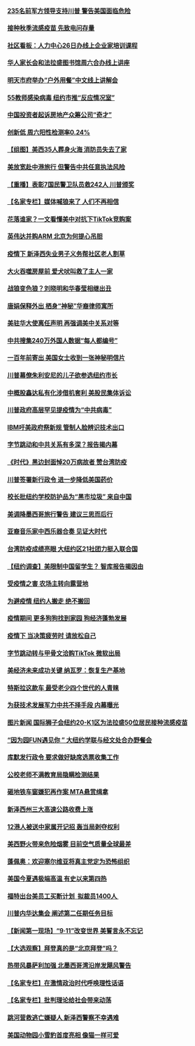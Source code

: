 #### [235名前军方领导支持川普 警告美国面临危险](../pages/nsc412/n12403732.md) 
#### [接种秋季流感疫苗 先致电问存量](../pages/nsc412/n12403623.md) 
#### [社区看板：人力中心26日办线上企业家培训课程](../pages/nsc412/n12403651.md) 
#### [华人家长会和法拉盛图书馆周六合办线上讲座](../pages/nsc412/n12403686.md) 
#### [明天市府举办“户外用餐”中文线上讲解会](../pages/nsc412/n12403593.md) 
#### [55教师感染病毒 纽约市推“反应情况室”](../pages/nsc412/n12403591.md) 
#### [中国投资者起诉房地产众筹公司“奇才”](../pages/nsc412/n12403595.md) 
#### [创新低 周六阳性检测率0.24%](../pages/nsc412/n12403597.md) 
#### [【组图】美西35人葬身火海 消防员失去了家](../pages/nsc412/n12403348.md) 
#### [美放宽赴中港旅行 但警告中共任意执法风险](../pages/nsc412/n12403584.md) 
#### [【重播】表彰7国民警卫队员救242人 川普颁奖](../pages/nsc412/n12402988.md) 
#### [【名家专栏】媒体喊狼来了 人们不再相信](../pages/nsc412/n12401464.md) 
#### [花落谁家？一文看懂美中对抗下TikTok竞购案](../pages/nsc412/n12403190.md) 
#### [英伟达并购ARM 北京为何提心吊胆](../pages/nsc412/n12403139.md) 
#### [疫情下 新泽西失业男子义务帮社区老人割草](../pages/nsc412/n12401449.md) 
#### [大火吞噬房屋前 爱犬吠叫救了主人一家](../pages/nsc412/n12401477.md) 
#### [战狼变色狼？刘晓明和华春莹相继出丑](../pages/nsc412/n12403222.md) 
#### [唐娟保释外出 栖身“神秘”华裔律师寓所](../pages/nsc412/n12403053.md) 
#### [美驻华大使离任声明 再强调美中关系对等](../pages/nsc412/n12403004.md) 
#### [中共搜集240万外国人数据“每人都编号”](../pages/nsc412/n12403000.md) 
#### [一百年前寄出 美国女士收到一张神秘明信片](../pages/nsc412/n12401782.md) 
#### [川普幕僚朱利安尼的儿子欲参选纽约市长](../pages/nsc412/n12401153.md) 
#### [中概股鑫达私有化涉借机套利 美股民集体诉讼](../pages/nsc412/n12401716.md) 
#### [川普政府高层罕见提疫情为“中共病毒”](../pages/nsc412/n12402352.md) 
#### [IBM吁美政府祭新规 管制人脸辨识技术出口](../pages/nsc412/n12401795.md) 
#### [字节跳动和中共关系有多深？报告揭内幕](../pages/nsc412/n12401655.md) 
#### [《时代》黑边封面悼20万病故者 赞台湾防疫](../pages/nsc412/n12401895.md) 
#### [川普签署新行政令 进一步降低美国药价](../pages/nsc412/n12401894.md) 
#### [校长批纽约学校防护品为“黑市垃圾”  来自中国](../pages/nsc412/n12401870.md) 
#### [美调降墨西哥旅行警告 建议三思而后行](../pages/nsc412/n12401544.md) 
#### [亚裔音乐家中西乐器合奏 见证大时代](../pages/nsc412/n12401873.md) 
#### [台湾防疫成绩亮眼 大纽约区21社团力挺入联合国](../pages/nsc412/n12401719.md) 
#### [【纽约调查】美限制中国留学生？ 智库报告揭因由](../pages/nsc412/n12401403.md) 
#### [受疫情之害 农场主转向露营地](../pages/nsc412/n12401804.md) 
#### [为避疫情 纽约人搬走 绝不搬回](../pages/nsc412/n12401788.md) 
#### [疫情期间 更多狗狗找到家园 狗经济蓬勃发展](../pages/nsc412/n12401769.md) 
#### [疫情下 当决策疲劳时 请放松自己](../pages/nsc412/n12401568.md) 
#### [字节跳动转与甲骨文洽购TikTok 微软出局](../pages/nsc412/n12401514.md) 
#### [美经济未来成功关键 纳瓦罗：恢复生产基地](../pages/nsc412/n12401324.md) 
#### [特斯拉这款车 最受老少四个世代的人青睐](../pages/nsc412/n12395884.md) 
#### [为获技术发展军力中共不择手段 内幕曝光](../pages/nsc412/n12392928.md) 
#### [图片新闻 国际狮子会纽约20-K1区为法拉盛50位居民接种流感疫苗](../pages/nsc412/n12401111.md) 
#### [“因为园FUN遇见你 ” 大纽约学联与经文处合办野餐会](../pages/nsc412/n12401114.md) 
#### [库默发行政令 要求做好缺席选票收集工作](../pages/nsc412/n12401121.md) 
#### [公校老师不满教育局隐瞒检测结果](../pages/nsc412/n12401151.md) 
#### [砸地铁车窗嫌犯再作案 MTA悬赏缉拿](../pages/nsc412/n12401184.md) 
#### [新泽西州三大高速公路收费上涨](../pages/nsc412/n12401229.md) 
#### [12港人被送中家属开记招 轰当局剥夺权利](../pages/nsc412/n12401148.md) 
#### [美西野火带来危险烟雾 目前空气质量全球最差](../pages/nsc412/n12401107.md) 
#### [蓬佩奥：欢迎塞尔维亚将真主党定为恐怖组织](../pages/nsc412/n12400951.md) 
#### [美国今夏遇极端高温 有史以来第四热](../pages/nsc412/n12400812.md) 
#### [福特出台美员工买断计划  拟裁员1400人 ](../pages/nsc412/n12400861.md) 
#### [川普内华达集会 阐述第二任期任务目标](../pages/nsc412/n12400625.md) 
#### [【新闻第一现场】“9‧11”改变世界 美誓言永不忘记](../pages/nsc412/n12400573.md) 
#### [【大选观察】拜登真的是“北京拜登”吗？](../pages/nsc412/n12399670.md) 
#### [热带风暴萨利加强 北墨西哥湾沿岸发飓风警告](../pages/nsc412/n12400696.md) 
#### [【名家专栏】在激情政治时代呼唤理性话语](../pages/nsc412/n12400010.md) 
#### [【名家专栏】批判理论给社会带来动荡](../pages/nsc412/n12399852.md) 
#### [跳河营救逃亡嫌疑人 新泽西警察不幸遇难](../pages/nsc412/n12399816.md) 
#### [美国动物园小雪豹首度亮相 像猫一样可爱](../pages/nsc412/n12400344.md) 
